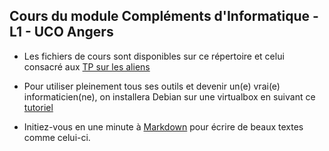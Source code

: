 ## Cours du module Compléments d'Informatique - L1 - UCO Angers

- Les fichiers de cours sont disponibles sur ce répertoire et celui consacré aux [TP sur les aliens](.https://github.com/Informathix/TDmodelisationUCO_L1/tree/master/TP_ALIENS_UCO)

- Pour utiliser pleinement tous ses outils et devenir un(e) vrai(e) informaticien(ne), on installera Debian sur une virtualbox en suivant ce [tutoriel](https://cdiese.fr/installation-de-debian-sur-une-machine-virtuelle-virtualbox/)

- Initiez-vous en une minute à [Markdown](https://guides.github.com/features/mastering-markdown/) pour écrire de beaux textes comme celui-ci.
